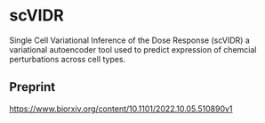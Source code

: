 # scVIDR
Single Cell Variational Inference of the Dose Response (scVIDR) a  variational autoencoder tool used to predict expression of chemcial perturbations across cell types.

## Preprint
https://www.biorxiv.org/content/10.1101/2022.10.05.510890v1


